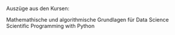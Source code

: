 Auszüge aus den Kursen:

Mathemathische und algorithmische Grundlagen für Data Science  
Scientific Programming with Python
